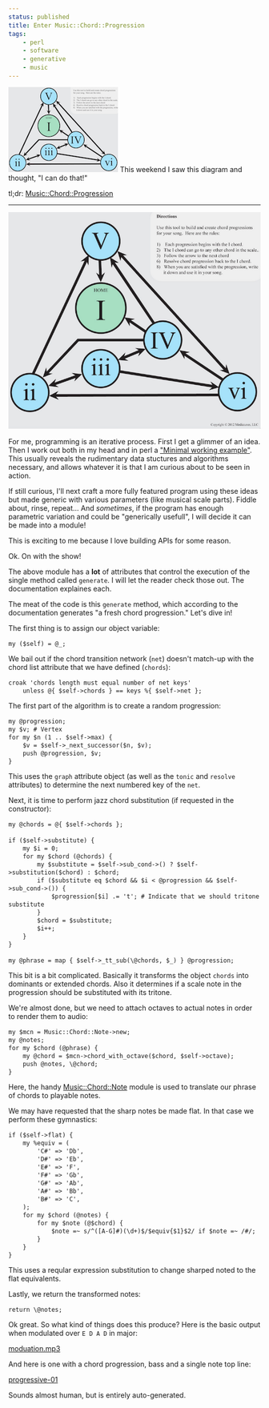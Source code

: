 ```yaml
---
status: published
title: Enter Music::Chord::Progression
tags:
    - perl
    - software
    - generative
    - music
---
```


![](state-machine-sm.png)
This weekend I saw this diagram and thought, "I can do that!"

tl;dr: [Music::Chord::Progression](https://metacpan.org/release/Music-Chord-Progression)

---

![](state-machine.png)

For me, programming is an iterative process.  First I get a glimmer of an idea.  Then I work out both in my head and in perl a ["Minimal working example"](https://en.wikipedia.org/wiki/Minimal_working_example).  This usually reveals the rudimentary data stuctures and algorithms necessary, and allows whatever it is that I am curious about to be seen in action.

If still curious, I'll next craft a more fully featured program using these ideas but made generic with various parameters (like musical scale parts).  Fiddle about, rinse, repeat... And *sometimes*, if the program has enough parametric variation and could be "generically usefull", I will decide it can be made into a module!

This is exciting to me because I love building APIs for some reason.

Ok. On with the show!

The above module has a **lot** of attributes that control the execution of the single method called `generate`.  I will let the reader check those out.  The documentation explaines each.

The meat of the code is this `generate` method, which according to the documentation generates "a fresh chord progression."  Let's dive in!

The first thing is to assign our object variable:

    my ($self) = @_;

We bail out if the chord transition network (`net`) doesn't match-up with the chord list attribute that we have defined (`chords`):

    croak 'chords length must equal number of net keys'
        unless @{ $self->chords } == keys %{ $self->net };

The first part of the algorithm is to create a random progression:

    my @progression;
    my $v; # Vertex
    for my $n (1 .. $self->max) {
        $v = $self->_next_successor($n, $v);
        push @progression, $v;
    }

This uses the `graph` attribute object (as well as the `tonic` and `resolve` attributes) to determine the next numbered key of the `net`.

Next, it is time to perform jazz chord substitution (if requested in the constructor):

    my @chords = @{ $self->chords };

    if ($self->substitute) {
        my $i = 0;
        for my $chord (@chords) {
            my $substitute = $self->sub_cond->() ? $self->substitution($chord) : $chord;
            if ($substitute eq $chord && $i < @progression && $self->sub_cond->()) {
                $progression[$i] .= 't'; # Indicate that we should tritone substitute
            }
            $chord = $substitute;
            $i++;
        }
    }

    my @phrase = map { $self->_tt_sub(\@chords, $_) } @progression;

This bit is a bit complicated.  Basically it transforms the object `chords` into dominants or extended chords.  Also it determines if a scale note in the progression should be substituted with its tritone.

We're almost done, but we need to attach octaves to actual notes in order to render them to audio:

    my $mcn = Music::Chord::Note->new;
    my @notes;
    for my $chord (@phrase) {
        my @chord = $mcn->chord_with_octave($chord, $self->octave);
        push @notes, \@chord;
    }

Here, the handy [Music::Chord::Note](https://metacpan.org/release/Music-Chord-Note) module is used to translate our phrase of chords to playable notes.

We may have requested that the sharp notes be made flat.  In that case we perform these gymnastics:

    if ($self->flat) {
        my %equiv = (
            'C#' => 'Db',
            'D#' => 'Eb',
            'E#' => 'F',
            'F#' => 'Gb',
            'G#' => 'Ab',
            'A#' => 'Bb',
            'B#' => 'C',
        );
        for my $chord (@notes) {
            for my $note (@$chord) {
                $note =~ s/^([A-G]#)(\d+)$/$equiv{$1}$2/ if $note =~ /#/;
            }
        }
    }

This uses a reqular expression substitution to change sharped noted to the flat equivalents.

Lastly, we return the transformed notes:

    return \@notes;

Ok great.  So what kind of things does this produce?  Here is the basic output when modulated over `E D A D` in major:

[moduation.mp3](moduation.mp3)

And here is one with a chord progression, bass and a single note top line:

[progressive-01](progressive-01.mp3)

Sounds almost human, but is entirely auto-generated.

